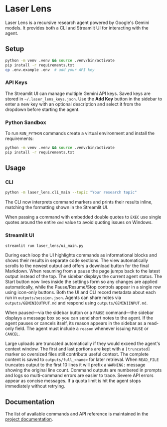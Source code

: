 # Laser Lens

Laser Lens is a recursive research agent powered by Google's Gemini models.
It provides both a CLI and Streamlit UI for interacting with the agent.

## Setup

```bash
python -m venv .venv && source .venv/bin/activate
pip install -r requirements.txt
cp .env.example .env  # add your API key
```

### API Keys

The Streamlit UI can manage multiple Gemini API keys. Saved keys are stored in
`~/.laser_lens_keys.json`. Use the **Add Key** button in the sidebar to enter a
new key with an optional description and select it from the dropdown before
starting the agent.

### Python Sandbox

To run `RUN_PYTHON` commands create a virtual environment and install
the requirements:

```bash
python -m venv .venv && source .venv/bin/activate
pip install -r requirements.txt
```

## Usage

### CLI

```bash
python -m laser_lens.cli_main --topic "Your research topic"
```
The CLI now interprets command markers and prints their results inline,
matching the formatting shown in the Streamlit UI.

When passing a command with embedded double quotes to ``EXEC`` use single quotes
around the entire ``cmd`` value to avoid quoting issues on Windows.

### Streamlit UI

```bash
streamlit run laser_lens/ui_main.py
```

During each loop the UI highlights commands as informational blocks and shows
their results in separate code sections. The view automatically scrolls to the
newest output and offers a download button for the final Markdown. When resuming
from a pause the page jumps back to the latest output instead of the top. The sidebar
displays the current agent status. The Start button now lives inside the
settings form so any changes are applied automatically, while the
Pause/Resume/Stop controls appear in a single row using icon-only buttons.
Both the UI and CLI record metadata about each run in `outputs/session.json`.
Agents can share notes via `outputs/GEMINIOUTPUT.md` and respond using `outputs/GEMINIINPUT.md`.

When paused—via the sidebar button or a `PAUSE` command—the sidebar displays a
message box so you can send short notes to the agent. If the agent pauses or
cancels itself, its reason appears in the sidebar as a read-only field. The
agent must include a `reason` whenever issuing `PAUSE` or `CANCEL`.

Large uploads are truncated automatically if they would exceed the agent's
context window. The first and last portions are kept with a `[truncated]`
marker so oversized files still contribute useful context.
The complete content is saved to `outputs/full_<name>` for later retrieval.
When `READ_FILE` truncates output to the first 10 lines it will prefix a
`WARNING:` message showing the original line count.
Command outputs are numbered in prompts and logs so multi-command errors are easier to trace.
Severe API errors appear as concise messages. If a quota limit is hit the agent stops immediately without retrying.


## Documentation

The list of available commands and API reference is maintained in the
[project documentation](docs/index.html).
